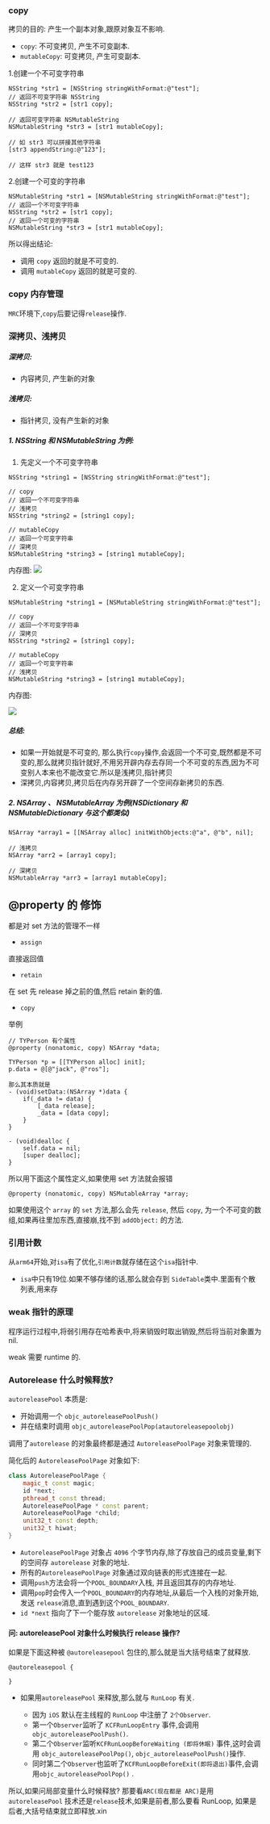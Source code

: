 ### copy

拷贝的目的: 产生一个副本对象,跟原对象互不影响.

- `copy`: 不可变拷贝, 产生不可变副本.
- `mutableCopy`: 可变拷贝, 产生可变副本.

1.创建一个不可变字符串

```objc
NSString *str1 = [NSString stringWithFormat:@"test"];
// 返回不可变字符串 NSString
NSString *str2 = [str1 copy];

// 返回可变字符串 NSMutableString
NSMutableString *str3 = [str1 mutableCopy];

// 如 str3 可以拼接其他字符串
[str3 appendString:@"123"];

// 这样 str3 就是 test123
```

2.创建一个可变的字符串

```objc
NSMutableString *str1 = [NSMutableString stringWithFormat:@"test"];
// 返回一个不可变字符串
NSString *str2 = [str1 copy];
// 返回一个可变的字符串
NSMutableString *str3 = [str1 mutableCopy];
```

所以得出结论: 

- 调用 `copy` 返回的就是不可变的.
- 调用 `mutableCopy` 返回的就是可变的.

### copy 内存管理

`MRC`环境下,`copy`后要记得`release`操作.

### 深拷贝、浅拷贝

##### 深拷贝:

- 内容拷贝, 产生新的对象

##### 浅拷贝:

- 指针拷贝, 没有产生新的对象

##### 1. NSString 和 NSMutableString 为例:

1. 先定义一个不可变字符串

```objc
NSString *string1 = [NSString stringWithFormat:@"test"];
```

```objc
// copy
// 返回一个不可变字符串
// 浅拷贝
NSString *string2 = [string1 copy];

// mutableCopy
// 返回一个可变字符串
// 深拷贝
NSMutableString *string3 = [string1 mutableCopy];
```

内存图:
![](https://lh3.googleusercontent.com/-dDUQdGv4X7w/W9fjm91elOI/AAAAAAAAAQM/5qxLAReH-q8FP8JV4TavJMhRzL5tWDaLgCHMYCw/I/15408751568928.jpg)



2. 定义一个可变字符串

```objc
NSMutableString *string1 = [NSMutableString stringWithFormat:@"test"];
```

```objc
// copy
// 返回一个不可变字符串
// 深拷贝
NSString *string2 = [string1 copy];

// mutableCopy
// 返回一个可变字符串
// 浅拷贝
NSMutableString *string3 = [string1 mutableCopy];
```

内存图:

![](https://lh3.googleusercontent.com/-CotZm8O0gX0/W9fj9M19ngI/AAAAAAAAAQU/JkLux0ZHG0guz7CuJauuW3qj8fD3s_6uACHMYCw/I/15408752455424.jpg)


##### 总结:

- 如果一开始就是不可变的, 那么执行`copy`操作,会返回一个不可变,既然都是不可变的,那么就拷贝指针就好,不用另开辟内存去存同一个不可变的东西,因为不可变别人本来也不能改变它.所以是浅拷贝,指针拷贝
- 深拷贝,内容拷贝,拷贝后在内存另开辟了一个空间存新拷贝的东西.


##### 2. NSArray 、 NSMutableArray 为例(NSDictionary 和 NSMutableDictionary 与这个都类似)

```objc
NSArray *array1 = [[NSArray alloc] initWithObjects:@"a", @"b", nil];

// 浅拷贝
NSArray *arr2 = [array1 copy];

// 深拷贝
NSMutableArray *arr3 = [array1 mutableCopy];
```

## @property 的 修饰

都是对 set 方法的管理不一样

- `assign`

直接返回值

- `retain`

在 set 先 release 掉之前的值,然后 retain 新的值.

- `copy`

举例

```objc
// TYPerson 有个属性
@property (nonatomic, copy) NSArray *data;

TYPerson *p = [[TYPerson alloc] init];
p.data = @[@"jack", @"ros"];

那么其本质就是
- (void)setData:(NSArray *)data {
    if(_data != data) {
        [_data release];
        _data = [data copy];
    }
}

- (void)dealloc {
    self.data = nil;
    [super dealloc];
}
```

所以用下面这个属性定义,如果使用 set 方法就会报错

```objc
@property (nonatomic, copy) NSMutableArray *array;
```

如果使用这个 `array` 的 `set` 方法,那么会先 `release`, 然后 `copy`, 为一个不可变的数组,如果再往里加东西,直接崩,找不到 `addObject:` 的方法.

### 引用计数

从`arm64`开始,对`isa`有了优化,`引用计数`就存储在这个`isa`指针中.

- `isa`中只有19位.如果不够存储的话,那么就会存到 `SideTable`类中.里面有个散列表,用来存

### weak 指针的原理

程序运行过程中,将弱引用存在哈希表中,将来销毁时取出销毁,然后将当前对象置为 nil.

weak 需要 runtime 的.

### Autorelease 什么时候释放?

`autoreleasePool` 本质是:

- 开始调用一个 `objc_autoreleasePoolPush()` 
- 并在结束时调用 `objc_autoreleasePoolPop(atautoreleasepoolobj)`

调用了`autorelease` 的对象最终都是通过 `AutoreleasePoolPage` 对象来管理的.

简化后的 `AutoreleasePoolPage` 对象如下:

```C++
class AutoreleasePoolPage {
    magic_t const magic;
    id *next;
    pthread_t const thread;
    AutoreleasePoolPage * const parent;
    AutoreleasePoolPage *child;
    unit32_t const depth;
    unit32_t hiwat;
}   
```

- `AutoreleasePoolPage` 对象占 `4096` 个字节内存,除了存放自己的成员变量,剩下的空间存 `autorelease` 对象的地址.
- 所有的`AutoreleasePoolPage` 对象通过双向链表的形式连接在一起.
- 调用`push`方法会将一个`POOL_BOUNDARY`入栈, 并且返回其存的内存地址.
- 调用`pop`时会传入一个`POOL_BOUNDARY`的内存地址,从最后一个入栈的对象开始,发送 `release`消息,直到遇到这个`POOL_BOUNDARY`.
- `id *next` 指向了下一个能存放 `autorelease` 对象地址的区域.

#### 问: autoreleasePool 对象什么时候执行 release 操作?

如果是下面这种被 `@autoreleasepool` 包住的,那么就是当大括号结束了就释放.

```objc
@autoreleasepool {
    
}
```

- 如果用`autoreleasePool` 来释放,那么就与 `RunLoop` 有关.

    - 因为 `iOS` 默认在主线程的 `RunLoop` 中注册了 `2个Observer`.
    - 第一个`Observer`监听了 `KCFRunLoopEntry` 事件,会调用 `objc_autoreleasePoolPush()`.
    - 第二个`Observer`监听`KCFRunLoopBeforeWaiting (即将休眠)` 事件,这时会调用 `objc_autoreleasePoolPop()`, `objc_autoreleasePoolPush()`操作.
    - 同时第二个`Observer`也监听了`KCFRunLoopBeforeExit(即将退出)`事件,会调用`objc_autoreleasePoolPop()` .

    
所以,如果问局部变量什么时候释放? 那要看`ARC(现在都是 ARC)`是用`autoreleasePool` 技术还是`release`技术,如果是前者,那么要看 RunLoop, 如果是后者,大括号结束就立即释放.xin



